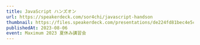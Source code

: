 ```yaml
---
title: JavaScript ハンズオン
url: https://speakerdeck.com/sor4chi/javascript-handson
thumbnail: https://files.speakerdeck.com/presentations/de224fd81bec4e5cb36f08564a92fa09/slide_0.jpg?26628504
publishedAt: 2023-08-06
event: Maximum 2023 夏休み講習会
---
```

